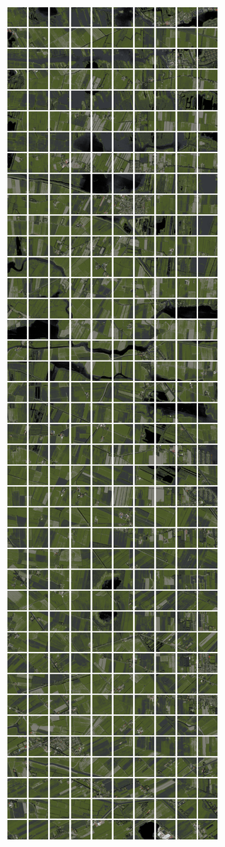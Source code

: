 <html>
<div>
<img src="https://github.com/HakkaTjakka/NL_TILE_MAP/blob/main/18/638/-1066/r.6380.-10660.png" height="44" width="44">
<img src="https://github.com/HakkaTjakka/NL_TILE_MAP/blob/main/18/638/-1066/r.6381.-10660.png" height="44" width="44">
<img src="https://github.com/HakkaTjakka/NL_TILE_MAP/blob/main/18/638/-1066/r.6382.-10660.png" height="44" width="44">
<img src="https://github.com/HakkaTjakka/NL_TILE_MAP/blob/main/18/638/-1066/r.6383.-10660.png" height="44" width="44">
<img src="https://github.com/HakkaTjakka/NL_TILE_MAP/blob/main/18/638/-1066/r.6384.-10660.png" height="44" width="44">
<img src="https://github.com/HakkaTjakka/NL_TILE_MAP/blob/main/18/638/-1066/r.6385.-10660.png" height="44" width="44">
<img src="https://github.com/HakkaTjakka/NL_TILE_MAP/blob/main/18/638/-1066/r.6386.-10660.png" height="44" width="44">
<img src="https://github.com/HakkaTjakka/NL_TILE_MAP/blob/main/18/638/-1066/r.6387.-10660.png" height="44" width="44">
<img src="https://github.com/HakkaTjakka/NL_TILE_MAP/blob/main/18/638/-1066/r.6388.-10660.png" height="44" width="44">
<img src="https://github.com/HakkaTjakka/NL_TILE_MAP/blob/main/18/638/-1066/r.6389.-10660.png" height="44" width="44">
<img src="https://github.com/HakkaTjakka/NL_TILE_MAP/blob/main/18/639/-1066/r.6390.-10660.png" height="44" width="44">
<img src="https://github.com/HakkaTjakka/NL_TILE_MAP/blob/main/18/639/-1066/r.6391.-10660.png" height="44" width="44">
<img src="https://github.com/HakkaTjakka/NL_TILE_MAP/blob/main/18/639/-1066/r.6392.-10660.png" height="44" width="44">
<img src="https://github.com/HakkaTjakka/NL_TILE_MAP/blob/main/18/639/-1066/r.6393.-10660.png" height="44" width="44">
<img src="https://github.com/HakkaTjakka/NL_TILE_MAP/blob/main/18/639/-1066/r.6394.-10660.png" height="44" width="44">
<img src="https://github.com/HakkaTjakka/NL_TILE_MAP/blob/main/18/639/-1066/r.6395.-10660.png" height="44" width="44">
<img src="https://github.com/HakkaTjakka/NL_TILE_MAP/blob/main/18/639/-1066/r.6396.-10660.png" height="44" width="44">
<img src="https://github.com/HakkaTjakka/NL_TILE_MAP/blob/main/18/639/-1066/r.6397.-10660.png" height="44" width="44">
<img src="https://github.com/HakkaTjakka/NL_TILE_MAP/blob/main/18/639/-1066/r.6398.-10660.png" height="44" width="44">
<img src="https://github.com/HakkaTjakka/NL_TILE_MAP/blob/main/18/639/-1066/r.6399.-10660.png" height="44" width="44">
<br>
<img src="https://github.com/HakkaTjakka/NL_TILE_MAP/blob/main/18/638/-1066/r.6380.-10659.png" height="44" width="44">
<img src="https://github.com/HakkaTjakka/NL_TILE_MAP/blob/main/18/638/-1066/r.6381.-10659.png" height="44" width="44">
<img src="https://github.com/HakkaTjakka/NL_TILE_MAP/blob/main/18/638/-1066/r.6382.-10659.png" height="44" width="44">
<img src="https://github.com/HakkaTjakka/NL_TILE_MAP/blob/main/18/638/-1066/r.6383.-10659.png" height="44" width="44">
<img src="https://github.com/HakkaTjakka/NL_TILE_MAP/blob/main/18/638/-1066/r.6384.-10659.png" height="44" width="44">
<img src="https://github.com/HakkaTjakka/NL_TILE_MAP/blob/main/18/638/-1066/r.6385.-10659.png" height="44" width="44">
<img src="https://github.com/HakkaTjakka/NL_TILE_MAP/blob/main/18/638/-1066/r.6386.-10659.png" height="44" width="44">
<img src="https://github.com/HakkaTjakka/NL_TILE_MAP/blob/main/18/638/-1066/r.6387.-10659.png" height="44" width="44">
<img src="https://github.com/HakkaTjakka/NL_TILE_MAP/blob/main/18/638/-1066/r.6388.-10659.png" height="44" width="44">
<img src="https://github.com/HakkaTjakka/NL_TILE_MAP/blob/main/18/638/-1066/r.6389.-10659.png" height="44" width="44">
<img src="https://github.com/HakkaTjakka/NL_TILE_MAP/blob/main/18/639/-1066/r.6390.-10659.png" height="44" width="44">
<img src="https://github.com/HakkaTjakka/NL_TILE_MAP/blob/main/18/639/-1066/r.6391.-10659.png" height="44" width="44">
<img src="https://github.com/HakkaTjakka/NL_TILE_MAP/blob/main/18/639/-1066/r.6392.-10659.png" height="44" width="44">
<img src="https://github.com/HakkaTjakka/NL_TILE_MAP/blob/main/18/639/-1066/r.6393.-10659.png" height="44" width="44">
<img src="https://github.com/HakkaTjakka/NL_TILE_MAP/blob/main/18/639/-1066/r.6394.-10659.png" height="44" width="44">
<img src="https://github.com/HakkaTjakka/NL_TILE_MAP/blob/main/18/639/-1066/r.6395.-10659.png" height="44" width="44">
<img src="https://github.com/HakkaTjakka/NL_TILE_MAP/blob/main/18/639/-1066/r.6396.-10659.png" height="44" width="44">
<img src="https://github.com/HakkaTjakka/NL_TILE_MAP/blob/main/18/639/-1066/r.6397.-10659.png" height="44" width="44">
<img src="https://github.com/HakkaTjakka/NL_TILE_MAP/blob/main/18/639/-1066/r.6398.-10659.png" height="44" width="44">
<img src="https://github.com/HakkaTjakka/NL_TILE_MAP/blob/main/18/639/-1066/r.6399.-10659.png" height="44" width="44">
<br>
<img src="https://github.com/HakkaTjakka/NL_TILE_MAP/blob/main/18/638/-1066/r.6380.-10658.png" height="44" width="44">
<img src="https://github.com/HakkaTjakka/NL_TILE_MAP/blob/main/18/638/-1066/r.6381.-10658.png" height="44" width="44">
<img src="https://github.com/HakkaTjakka/NL_TILE_MAP/blob/main/18/638/-1066/r.6382.-10658.png" height="44" width="44">
<img src="https://github.com/HakkaTjakka/NL_TILE_MAP/blob/main/18/638/-1066/r.6383.-10658.png" height="44" width="44">
<img src="https://github.com/HakkaTjakka/NL_TILE_MAP/blob/main/18/638/-1066/r.6384.-10658.png" height="44" width="44">
<img src="https://github.com/HakkaTjakka/NL_TILE_MAP/blob/main/18/638/-1066/r.6385.-10658.png" height="44" width="44">
<img src="https://github.com/HakkaTjakka/NL_TILE_MAP/blob/main/18/638/-1066/r.6386.-10658.png" height="44" width="44">
<img src="https://github.com/HakkaTjakka/NL_TILE_MAP/blob/main/18/638/-1066/r.6387.-10658.png" height="44" width="44">
<img src="https://github.com/HakkaTjakka/NL_TILE_MAP/blob/main/18/638/-1066/r.6388.-10658.png" height="44" width="44">
<img src="https://github.com/HakkaTjakka/NL_TILE_MAP/blob/main/18/638/-1066/r.6389.-10658.png" height="44" width="44">
<img src="https://github.com/HakkaTjakka/NL_TILE_MAP/blob/main/18/639/-1066/r.6390.-10658.png" height="44" width="44">
<img src="https://github.com/HakkaTjakka/NL_TILE_MAP/blob/main/18/639/-1066/r.6391.-10658.png" height="44" width="44">
<img src="https://github.com/HakkaTjakka/NL_TILE_MAP/blob/main/18/639/-1066/r.6392.-10658.png" height="44" width="44">
<img src="https://github.com/HakkaTjakka/NL_TILE_MAP/blob/main/18/639/-1066/r.6393.-10658.png" height="44" width="44">
<img src="https://github.com/HakkaTjakka/NL_TILE_MAP/blob/main/18/639/-1066/r.6394.-10658.png" height="44" width="44">
<img src="https://github.com/HakkaTjakka/NL_TILE_MAP/blob/main/18/639/-1066/r.6395.-10658.png" height="44" width="44">
<img src="https://github.com/HakkaTjakka/NL_TILE_MAP/blob/main/18/639/-1066/r.6396.-10658.png" height="44" width="44">
<img src="https://github.com/HakkaTjakka/NL_TILE_MAP/blob/main/18/639/-1066/r.6397.-10658.png" height="44" width="44">
<img src="https://github.com/HakkaTjakka/NL_TILE_MAP/blob/main/18/639/-1066/r.6398.-10658.png" height="44" width="44">
<img src="https://github.com/HakkaTjakka/NL_TILE_MAP/blob/main/18/639/-1066/r.6399.-10658.png" height="44" width="44">
<br>
<img src="https://github.com/HakkaTjakka/NL_TILE_MAP/blob/main/18/638/-1066/r.6380.-10657.png" height="44" width="44">
<img src="https://github.com/HakkaTjakka/NL_TILE_MAP/blob/main/18/638/-1066/r.6381.-10657.png" height="44" width="44">
<img src="https://github.com/HakkaTjakka/NL_TILE_MAP/blob/main/18/638/-1066/r.6382.-10657.png" height="44" width="44">
<img src="https://github.com/HakkaTjakka/NL_TILE_MAP/blob/main/18/638/-1066/r.6383.-10657.png" height="44" width="44">
<img src="https://github.com/HakkaTjakka/NL_TILE_MAP/blob/main/18/638/-1066/r.6384.-10657.png" height="44" width="44">
<img src="https://github.com/HakkaTjakka/NL_TILE_MAP/blob/main/18/638/-1066/r.6385.-10657.png" height="44" width="44">
<img src="https://github.com/HakkaTjakka/NL_TILE_MAP/blob/main/18/638/-1066/r.6386.-10657.png" height="44" width="44">
<img src="https://github.com/HakkaTjakka/NL_TILE_MAP/blob/main/18/638/-1066/r.6387.-10657.png" height="44" width="44">
<img src="https://github.com/HakkaTjakka/NL_TILE_MAP/blob/main/18/638/-1066/r.6388.-10657.png" height="44" width="44">
<img src="https://github.com/HakkaTjakka/NL_TILE_MAP/blob/main/18/638/-1066/r.6389.-10657.png" height="44" width="44">
<img src="https://github.com/HakkaTjakka/NL_TILE_MAP/blob/main/18/639/-1066/r.6390.-10657.png" height="44" width="44">
<img src="https://github.com/HakkaTjakka/NL_TILE_MAP/blob/main/18/639/-1066/r.6391.-10657.png" height="44" width="44">
<img src="https://github.com/HakkaTjakka/NL_TILE_MAP/blob/main/18/639/-1066/r.6392.-10657.png" height="44" width="44">
<img src="https://github.com/HakkaTjakka/NL_TILE_MAP/blob/main/18/639/-1066/r.6393.-10657.png" height="44" width="44">
<img src="https://github.com/HakkaTjakka/NL_TILE_MAP/blob/main/18/639/-1066/r.6394.-10657.png" height="44" width="44">
<img src="https://github.com/HakkaTjakka/NL_TILE_MAP/blob/main/18/639/-1066/r.6395.-10657.png" height="44" width="44">
<img src="https://github.com/HakkaTjakka/NL_TILE_MAP/blob/main/18/639/-1066/r.6396.-10657.png" height="44" width="44">
<img src="https://github.com/HakkaTjakka/NL_TILE_MAP/blob/main/18/639/-1066/r.6397.-10657.png" height="44" width="44">
<img src="https://github.com/HakkaTjakka/NL_TILE_MAP/blob/main/18/639/-1066/r.6398.-10657.png" height="44" width="44">
<img src="https://github.com/HakkaTjakka/NL_TILE_MAP/blob/main/18/639/-1066/r.6399.-10657.png" height="44" width="44">
<br>
<img src="https://github.com/HakkaTjakka/NL_TILE_MAP/blob/main/18/638/-1066/r.6380.-10656.png" height="44" width="44">
<img src="https://github.com/HakkaTjakka/NL_TILE_MAP/blob/main/18/638/-1066/r.6381.-10656.png" height="44" width="44">
<img src="https://github.com/HakkaTjakka/NL_TILE_MAP/blob/main/18/638/-1066/r.6382.-10656.png" height="44" width="44">
<img src="https://github.com/HakkaTjakka/NL_TILE_MAP/blob/main/18/638/-1066/r.6383.-10656.png" height="44" width="44">
<img src="https://github.com/HakkaTjakka/NL_TILE_MAP/blob/main/18/638/-1066/r.6384.-10656.png" height="44" width="44">
<img src="https://github.com/HakkaTjakka/NL_TILE_MAP/blob/main/18/638/-1066/r.6385.-10656.png" height="44" width="44">
<img src="https://github.com/HakkaTjakka/NL_TILE_MAP/blob/main/18/638/-1066/r.6386.-10656.png" height="44" width="44">
<img src="https://github.com/HakkaTjakka/NL_TILE_MAP/blob/main/18/638/-1066/r.6387.-10656.png" height="44" width="44">
<img src="https://github.com/HakkaTjakka/NL_TILE_MAP/blob/main/18/638/-1066/r.6388.-10656.png" height="44" width="44">
<img src="https://github.com/HakkaTjakka/NL_TILE_MAP/blob/main/18/638/-1066/r.6389.-10656.png" height="44" width="44">
<img src="https://github.com/HakkaTjakka/NL_TILE_MAP/blob/main/18/639/-1066/r.6390.-10656.png" height="44" width="44">
<img src="https://github.com/HakkaTjakka/NL_TILE_MAP/blob/main/18/639/-1066/r.6391.-10656.png" height="44" width="44">
<img src="https://github.com/HakkaTjakka/NL_TILE_MAP/blob/main/18/639/-1066/r.6392.-10656.png" height="44" width="44">
<img src="https://github.com/HakkaTjakka/NL_TILE_MAP/blob/main/18/639/-1066/r.6393.-10656.png" height="44" width="44">
<img src="https://github.com/HakkaTjakka/NL_TILE_MAP/blob/main/18/639/-1066/r.6394.-10656.png" height="44" width="44">
<img src="https://github.com/HakkaTjakka/NL_TILE_MAP/blob/main/18/639/-1066/r.6395.-10656.png" height="44" width="44">
<img src="https://github.com/HakkaTjakka/NL_TILE_MAP/blob/main/18/639/-1066/r.6396.-10656.png" height="44" width="44">
<img src="https://github.com/HakkaTjakka/NL_TILE_MAP/blob/main/18/639/-1066/r.6397.-10656.png" height="44" width="44">
<img src="https://github.com/HakkaTjakka/NL_TILE_MAP/blob/main/18/639/-1066/r.6398.-10656.png" height="44" width="44">
<img src="https://github.com/HakkaTjakka/NL_TILE_MAP/blob/main/18/639/-1066/r.6399.-10656.png" height="44" width="44">
<br>
<img src="https://github.com/HakkaTjakka/NL_TILE_MAP/blob/main/18/638/-1066/r.6380.-10655.png" height="44" width="44">
<img src="https://github.com/HakkaTjakka/NL_TILE_MAP/blob/main/18/638/-1066/r.6381.-10655.png" height="44" width="44">
<img src="https://github.com/HakkaTjakka/NL_TILE_MAP/blob/main/18/638/-1066/r.6382.-10655.png" height="44" width="44">
<img src="https://github.com/HakkaTjakka/NL_TILE_MAP/blob/main/18/638/-1066/r.6383.-10655.png" height="44" width="44">
<img src="https://github.com/HakkaTjakka/NL_TILE_MAP/blob/main/18/638/-1066/r.6384.-10655.png" height="44" width="44">
<img src="https://github.com/HakkaTjakka/NL_TILE_MAP/blob/main/18/638/-1066/r.6385.-10655.png" height="44" width="44">
<img src="https://github.com/HakkaTjakka/NL_TILE_MAP/blob/main/18/638/-1066/r.6386.-10655.png" height="44" width="44">
<img src="https://github.com/HakkaTjakka/NL_TILE_MAP/blob/main/18/638/-1066/r.6387.-10655.png" height="44" width="44">
<img src="https://github.com/HakkaTjakka/NL_TILE_MAP/blob/main/18/638/-1066/r.6388.-10655.png" height="44" width="44">
<img src="https://github.com/HakkaTjakka/NL_TILE_MAP/blob/main/18/638/-1066/r.6389.-10655.png" height="44" width="44">
<img src="https://github.com/HakkaTjakka/NL_TILE_MAP/blob/main/18/639/-1066/r.6390.-10655.png" height="44" width="44">
<img src="https://github.com/HakkaTjakka/NL_TILE_MAP/blob/main/18/639/-1066/r.6391.-10655.png" height="44" width="44">
<img src="https://github.com/HakkaTjakka/NL_TILE_MAP/blob/main/18/639/-1066/r.6392.-10655.png" height="44" width="44">
<img src="https://github.com/HakkaTjakka/NL_TILE_MAP/blob/main/18/639/-1066/r.6393.-10655.png" height="44" width="44">
<img src="https://github.com/HakkaTjakka/NL_TILE_MAP/blob/main/18/639/-1066/r.6394.-10655.png" height="44" width="44">
<img src="https://github.com/HakkaTjakka/NL_TILE_MAP/blob/main/18/639/-1066/r.6395.-10655.png" height="44" width="44">
<img src="https://github.com/HakkaTjakka/NL_TILE_MAP/blob/main/18/639/-1066/r.6396.-10655.png" height="44" width="44">
<img src="https://github.com/HakkaTjakka/NL_TILE_MAP/blob/main/18/639/-1066/r.6397.-10655.png" height="44" width="44">
<img src="https://github.com/HakkaTjakka/NL_TILE_MAP/blob/main/18/639/-1066/r.6398.-10655.png" height="44" width="44">
<img src="https://github.com/HakkaTjakka/NL_TILE_MAP/blob/main/18/639/-1066/r.6399.-10655.png" height="44" width="44">
<br>
<img src="https://github.com/HakkaTjakka/NL_TILE_MAP/blob/main/18/638/-1066/r.6380.-10654.png" height="44" width="44">
<img src="https://github.com/HakkaTjakka/NL_TILE_MAP/blob/main/18/638/-1066/r.6381.-10654.png" height="44" width="44">
<img src="https://github.com/HakkaTjakka/NL_TILE_MAP/blob/main/18/638/-1066/r.6382.-10654.png" height="44" width="44">
<img src="https://github.com/HakkaTjakka/NL_TILE_MAP/blob/main/18/638/-1066/r.6383.-10654.png" height="44" width="44">
<img src="https://github.com/HakkaTjakka/NL_TILE_MAP/blob/main/18/638/-1066/r.6384.-10654.png" height="44" width="44">
<img src="https://github.com/HakkaTjakka/NL_TILE_MAP/blob/main/18/638/-1066/r.6385.-10654.png" height="44" width="44">
<img src="https://github.com/HakkaTjakka/NL_TILE_MAP/blob/main/18/638/-1066/r.6386.-10654.png" height="44" width="44">
<img src="https://github.com/HakkaTjakka/NL_TILE_MAP/blob/main/18/638/-1066/r.6387.-10654.png" height="44" width="44">
<img src="https://github.com/HakkaTjakka/NL_TILE_MAP/blob/main/18/638/-1066/r.6388.-10654.png" height="44" width="44">
<img src="https://github.com/HakkaTjakka/NL_TILE_MAP/blob/main/18/638/-1066/r.6389.-10654.png" height="44" width="44">
<img src="https://github.com/HakkaTjakka/NL_TILE_MAP/blob/main/18/639/-1066/r.6390.-10654.png" height="44" width="44">
<img src="https://github.com/HakkaTjakka/NL_TILE_MAP/blob/main/18/639/-1066/r.6391.-10654.png" height="44" width="44">
<img src="https://github.com/HakkaTjakka/NL_TILE_MAP/blob/main/18/639/-1066/r.6392.-10654.png" height="44" width="44">
<img src="https://github.com/HakkaTjakka/NL_TILE_MAP/blob/main/18/639/-1066/r.6393.-10654.png" height="44" width="44">
<img src="https://github.com/HakkaTjakka/NL_TILE_MAP/blob/main/18/639/-1066/r.6394.-10654.png" height="44" width="44">
<img src="https://github.com/HakkaTjakka/NL_TILE_MAP/blob/main/18/639/-1066/r.6395.-10654.png" height="44" width="44">
<img src="https://github.com/HakkaTjakka/NL_TILE_MAP/blob/main/18/639/-1066/r.6396.-10654.png" height="44" width="44">
<img src="https://github.com/HakkaTjakka/NL_TILE_MAP/blob/main/18/639/-1066/r.6397.-10654.png" height="44" width="44">
<img src="https://github.com/HakkaTjakka/NL_TILE_MAP/blob/main/18/639/-1066/r.6398.-10654.png" height="44" width="44">
<img src="https://github.com/HakkaTjakka/NL_TILE_MAP/blob/main/18/639/-1066/r.6399.-10654.png" height="44" width="44">
<br>
<img src="https://github.com/HakkaTjakka/NL_TILE_MAP/blob/main/18/638/-1066/r.6380.-10653.png" height="44" width="44">
<img src="https://github.com/HakkaTjakka/NL_TILE_MAP/blob/main/18/638/-1066/r.6381.-10653.png" height="44" width="44">
<img src="https://github.com/HakkaTjakka/NL_TILE_MAP/blob/main/18/638/-1066/r.6382.-10653.png" height="44" width="44">
<img src="https://github.com/HakkaTjakka/NL_TILE_MAP/blob/main/18/638/-1066/r.6383.-10653.png" height="44" width="44">
<img src="https://github.com/HakkaTjakka/NL_TILE_MAP/blob/main/18/638/-1066/r.6384.-10653.png" height="44" width="44">
<img src="https://github.com/HakkaTjakka/NL_TILE_MAP/blob/main/18/638/-1066/r.6385.-10653.png" height="44" width="44">
<img src="https://github.com/HakkaTjakka/NL_TILE_MAP/blob/main/18/638/-1066/r.6386.-10653.png" height="44" width="44">
<img src="https://github.com/HakkaTjakka/NL_TILE_MAP/blob/main/18/638/-1066/r.6387.-10653.png" height="44" width="44">
<img src="https://github.com/HakkaTjakka/NL_TILE_MAP/blob/main/18/638/-1066/r.6388.-10653.png" height="44" width="44">
<img src="https://github.com/HakkaTjakka/NL_TILE_MAP/blob/main/18/638/-1066/r.6389.-10653.png" height="44" width="44">
<img src="https://github.com/HakkaTjakka/NL_TILE_MAP/blob/main/18/639/-1066/r.6390.-10653.png" height="44" width="44">
<img src="https://github.com/HakkaTjakka/NL_TILE_MAP/blob/main/18/639/-1066/r.6391.-10653.png" height="44" width="44">
<img src="https://github.com/HakkaTjakka/NL_TILE_MAP/blob/main/18/639/-1066/r.6392.-10653.png" height="44" width="44">
<img src="https://github.com/HakkaTjakka/NL_TILE_MAP/blob/main/18/639/-1066/r.6393.-10653.png" height="44" width="44">
<img src="https://github.com/HakkaTjakka/NL_TILE_MAP/blob/main/18/639/-1066/r.6394.-10653.png" height="44" width="44">
<img src="https://github.com/HakkaTjakka/NL_TILE_MAP/blob/main/18/639/-1066/r.6395.-10653.png" height="44" width="44">
<img src="https://github.com/HakkaTjakka/NL_TILE_MAP/blob/main/18/639/-1066/r.6396.-10653.png" height="44" width="44">
<img src="https://github.com/HakkaTjakka/NL_TILE_MAP/blob/main/18/639/-1066/r.6397.-10653.png" height="44" width="44">
<img src="https://github.com/HakkaTjakka/NL_TILE_MAP/blob/main/18/639/-1066/r.6398.-10653.png" height="44" width="44">
<img src="https://github.com/HakkaTjakka/NL_TILE_MAP/blob/main/18/639/-1066/r.6399.-10653.png" height="44" width="44">
<br>
<img src="https://github.com/HakkaTjakka/NL_TILE_MAP/blob/main/18/638/-1066/r.6380.-10652.png" height="44" width="44">
<img src="https://github.com/HakkaTjakka/NL_TILE_MAP/blob/main/18/638/-1066/r.6381.-10652.png" height="44" width="44">
<img src="https://github.com/HakkaTjakka/NL_TILE_MAP/blob/main/18/638/-1066/r.6382.-10652.png" height="44" width="44">
<img src="https://github.com/HakkaTjakka/NL_TILE_MAP/blob/main/18/638/-1066/r.6383.-10652.png" height="44" width="44">
<img src="https://github.com/HakkaTjakka/NL_TILE_MAP/blob/main/18/638/-1066/r.6384.-10652.png" height="44" width="44">
<img src="https://github.com/HakkaTjakka/NL_TILE_MAP/blob/main/18/638/-1066/r.6385.-10652.png" height="44" width="44">
<img src="https://github.com/HakkaTjakka/NL_TILE_MAP/blob/main/18/638/-1066/r.6386.-10652.png" height="44" width="44">
<img src="https://github.com/HakkaTjakka/NL_TILE_MAP/blob/main/18/638/-1066/r.6387.-10652.png" height="44" width="44">
<img src="https://github.com/HakkaTjakka/NL_TILE_MAP/blob/main/18/638/-1066/r.6388.-10652.png" height="44" width="44">
<img src="https://github.com/HakkaTjakka/NL_TILE_MAP/blob/main/18/638/-1066/r.6389.-10652.png" height="44" width="44">
<img src="https://github.com/HakkaTjakka/NL_TILE_MAP/blob/main/18/639/-1066/r.6390.-10652.png" height="44" width="44">
<img src="https://github.com/HakkaTjakka/NL_TILE_MAP/blob/main/18/639/-1066/r.6391.-10652.png" height="44" width="44">
<img src="https://github.com/HakkaTjakka/NL_TILE_MAP/blob/main/18/639/-1066/r.6392.-10652.png" height="44" width="44">
<img src="https://github.com/HakkaTjakka/NL_TILE_MAP/blob/main/18/639/-1066/r.6393.-10652.png" height="44" width="44">
<img src="https://github.com/HakkaTjakka/NL_TILE_MAP/blob/main/18/639/-1066/r.6394.-10652.png" height="44" width="44">
<img src="https://github.com/HakkaTjakka/NL_TILE_MAP/blob/main/18/639/-1066/r.6395.-10652.png" height="44" width="44">
<img src="https://github.com/HakkaTjakka/NL_TILE_MAP/blob/main/18/639/-1066/r.6396.-10652.png" height="44" width="44">
<img src="https://github.com/HakkaTjakka/NL_TILE_MAP/blob/main/18/639/-1066/r.6397.-10652.png" height="44" width="44">
<img src="https://github.com/HakkaTjakka/NL_TILE_MAP/blob/main/18/639/-1066/r.6398.-10652.png" height="44" width="44">
<img src="https://github.com/HakkaTjakka/NL_TILE_MAP/blob/main/18/639/-1066/r.6399.-10652.png" height="44" width="44">
<br>
<img src="https://github.com/HakkaTjakka/NL_TILE_MAP/blob/main/18/638/-1066/r.6380.-10651.png" height="44" width="44">
<img src="https://github.com/HakkaTjakka/NL_TILE_MAP/blob/main/18/638/-1066/r.6381.-10651.png" height="44" width="44">
<img src="https://github.com/HakkaTjakka/NL_TILE_MAP/blob/main/18/638/-1066/r.6382.-10651.png" height="44" width="44">
<img src="https://github.com/HakkaTjakka/NL_TILE_MAP/blob/main/18/638/-1066/r.6383.-10651.png" height="44" width="44">
<img src="https://github.com/HakkaTjakka/NL_TILE_MAP/blob/main/18/638/-1066/r.6384.-10651.png" height="44" width="44">
<img src="https://github.com/HakkaTjakka/NL_TILE_MAP/blob/main/18/638/-1066/r.6385.-10651.png" height="44" width="44">
<img src="https://github.com/HakkaTjakka/NL_TILE_MAP/blob/main/18/638/-1066/r.6386.-10651.png" height="44" width="44">
<img src="https://github.com/HakkaTjakka/NL_TILE_MAP/blob/main/18/638/-1066/r.6387.-10651.png" height="44" width="44">
<img src="https://github.com/HakkaTjakka/NL_TILE_MAP/blob/main/18/638/-1066/r.6388.-10651.png" height="44" width="44">
<img src="https://github.com/HakkaTjakka/NL_TILE_MAP/blob/main/18/638/-1066/r.6389.-10651.png" height="44" width="44">
<img src="https://github.com/HakkaTjakka/NL_TILE_MAP/blob/main/18/639/-1066/r.6390.-10651.png" height="44" width="44">
<img src="https://github.com/HakkaTjakka/NL_TILE_MAP/blob/main/18/639/-1066/r.6391.-10651.png" height="44" width="44">
<img src="https://github.com/HakkaTjakka/NL_TILE_MAP/blob/main/18/639/-1066/r.6392.-10651.png" height="44" width="44">
<img src="https://github.com/HakkaTjakka/NL_TILE_MAP/blob/main/18/639/-1066/r.6393.-10651.png" height="44" width="44">
<img src="https://github.com/HakkaTjakka/NL_TILE_MAP/blob/main/18/639/-1066/r.6394.-10651.png" height="44" width="44">
<img src="https://github.com/HakkaTjakka/NL_TILE_MAP/blob/main/18/639/-1066/r.6395.-10651.png" height="44" width="44">
<img src="https://github.com/HakkaTjakka/NL_TILE_MAP/blob/main/18/639/-1066/r.6396.-10651.png" height="44" width="44">
<img src="https://github.com/HakkaTjakka/NL_TILE_MAP/blob/main/18/639/-1066/r.6397.-10651.png" height="44" width="44">
<img src="https://github.com/HakkaTjakka/NL_TILE_MAP/blob/main/18/639/-1066/r.6398.-10651.png" height="44" width="44">
<img src="https://github.com/HakkaTjakka/NL_TILE_MAP/blob/main/18/639/-1066/r.6399.-10651.png" height="44" width="44">
<br>
<img src="https://github.com/HakkaTjakka/NL_TILE_MAP/blob/main/18/638/-1065/r.6380.-10650.png" height="44" width="44">
<img src="https://github.com/HakkaTjakka/NL_TILE_MAP/blob/main/18/638/-1065/r.6381.-10650.png" height="44" width="44">
<img src="https://github.com/HakkaTjakka/NL_TILE_MAP/blob/main/18/638/-1065/r.6382.-10650.png" height="44" width="44">
<img src="https://github.com/HakkaTjakka/NL_TILE_MAP/blob/main/18/638/-1065/r.6383.-10650.png" height="44" width="44">
<img src="https://github.com/HakkaTjakka/NL_TILE_MAP/blob/main/18/638/-1065/r.6384.-10650.png" height="44" width="44">
<img src="https://github.com/HakkaTjakka/NL_TILE_MAP/blob/main/18/638/-1065/r.6385.-10650.png" height="44" width="44">
<img src="https://github.com/HakkaTjakka/NL_TILE_MAP/blob/main/18/638/-1065/r.6386.-10650.png" height="44" width="44">
<img src="https://github.com/HakkaTjakka/NL_TILE_MAP/blob/main/18/638/-1065/r.6387.-10650.png" height="44" width="44">
<img src="https://github.com/HakkaTjakka/NL_TILE_MAP/blob/main/18/638/-1065/r.6388.-10650.png" height="44" width="44">
<img src="https://github.com/HakkaTjakka/NL_TILE_MAP/blob/main/18/638/-1065/r.6389.-10650.png" height="44" width="44">
<img src="https://github.com/HakkaTjakka/NL_TILE_MAP/blob/main/18/639/-1065/r.6390.-10650.png" height="44" width="44">
<img src="https://github.com/HakkaTjakka/NL_TILE_MAP/blob/main/18/639/-1065/r.6391.-10650.png" height="44" width="44">
<img src="https://github.com/HakkaTjakka/NL_TILE_MAP/blob/main/18/639/-1065/r.6392.-10650.png" height="44" width="44">
<img src="https://github.com/HakkaTjakka/NL_TILE_MAP/blob/main/18/639/-1065/r.6393.-10650.png" height="44" width="44">
<img src="https://github.com/HakkaTjakka/NL_TILE_MAP/blob/main/18/639/-1065/r.6394.-10650.png" height="44" width="44">
<img src="https://github.com/HakkaTjakka/NL_TILE_MAP/blob/main/18/639/-1065/r.6395.-10650.png" height="44" width="44">
<img src="https://github.com/HakkaTjakka/NL_TILE_MAP/blob/main/18/639/-1065/r.6396.-10650.png" height="44" width="44">
<img src="https://github.com/HakkaTjakka/NL_TILE_MAP/blob/main/18/639/-1065/r.6397.-10650.png" height="44" width="44">
<img src="https://github.com/HakkaTjakka/NL_TILE_MAP/blob/main/18/639/-1065/r.6398.-10650.png" height="44" width="44">
<img src="https://github.com/HakkaTjakka/NL_TILE_MAP/blob/main/18/639/-1065/r.6399.-10650.png" height="44" width="44">
<br>
<img src="https://github.com/HakkaTjakka/NL_TILE_MAP/blob/main/18/638/-1065/r.6380.-10649.png" height="44" width="44">
<img src="https://github.com/HakkaTjakka/NL_TILE_MAP/blob/main/18/638/-1065/r.6381.-10649.png" height="44" width="44">
<img src="https://github.com/HakkaTjakka/NL_TILE_MAP/blob/main/18/638/-1065/r.6382.-10649.png" height="44" width="44">
<img src="https://github.com/HakkaTjakka/NL_TILE_MAP/blob/main/18/638/-1065/r.6383.-10649.png" height="44" width="44">
<img src="https://github.com/HakkaTjakka/NL_TILE_MAP/blob/main/18/638/-1065/r.6384.-10649.png" height="44" width="44">
<img src="https://github.com/HakkaTjakka/NL_TILE_MAP/blob/main/18/638/-1065/r.6385.-10649.png" height="44" width="44">
<img src="https://github.com/HakkaTjakka/NL_TILE_MAP/blob/main/18/638/-1065/r.6386.-10649.png" height="44" width="44">
<img src="https://github.com/HakkaTjakka/NL_TILE_MAP/blob/main/18/638/-1065/r.6387.-10649.png" height="44" width="44">
<img src="https://github.com/HakkaTjakka/NL_TILE_MAP/blob/main/18/638/-1065/r.6388.-10649.png" height="44" width="44">
<img src="https://github.com/HakkaTjakka/NL_TILE_MAP/blob/main/18/638/-1065/r.6389.-10649.png" height="44" width="44">
<img src="https://github.com/HakkaTjakka/NL_TILE_MAP/blob/main/18/639/-1065/r.6390.-10649.png" height="44" width="44">
<img src="https://github.com/HakkaTjakka/NL_TILE_MAP/blob/main/18/639/-1065/r.6391.-10649.png" height="44" width="44">
<img src="https://github.com/HakkaTjakka/NL_TILE_MAP/blob/main/18/639/-1065/r.6392.-10649.png" height="44" width="44">
<img src="https://github.com/HakkaTjakka/NL_TILE_MAP/blob/main/18/639/-1065/r.6393.-10649.png" height="44" width="44">
<img src="https://github.com/HakkaTjakka/NL_TILE_MAP/blob/main/18/639/-1065/r.6394.-10649.png" height="44" width="44">
<img src="https://github.com/HakkaTjakka/NL_TILE_MAP/blob/main/18/639/-1065/r.6395.-10649.png" height="44" width="44">
<img src="https://github.com/HakkaTjakka/NL_TILE_MAP/blob/main/18/639/-1065/r.6396.-10649.png" height="44" width="44">
<img src="https://github.com/HakkaTjakka/NL_TILE_MAP/blob/main/18/639/-1065/r.6397.-10649.png" height="44" width="44">
<img src="https://github.com/HakkaTjakka/NL_TILE_MAP/blob/main/18/639/-1065/r.6398.-10649.png" height="44" width="44">
<img src="https://github.com/HakkaTjakka/NL_TILE_MAP/blob/main/18/639/-1065/r.6399.-10649.png" height="44" width="44">
<br>
<img src="https://github.com/HakkaTjakka/NL_TILE_MAP/blob/main/18/638/-1065/r.6380.-10648.png" height="44" width="44">
<img src="https://github.com/HakkaTjakka/NL_TILE_MAP/blob/main/18/638/-1065/r.6381.-10648.png" height="44" width="44">
<img src="https://github.com/HakkaTjakka/NL_TILE_MAP/blob/main/18/638/-1065/r.6382.-10648.png" height="44" width="44">
<img src="https://github.com/HakkaTjakka/NL_TILE_MAP/blob/main/18/638/-1065/r.6383.-10648.png" height="44" width="44">
<img src="https://github.com/HakkaTjakka/NL_TILE_MAP/blob/main/18/638/-1065/r.6384.-10648.png" height="44" width="44">
<img src="https://github.com/HakkaTjakka/NL_TILE_MAP/blob/main/18/638/-1065/r.6385.-10648.png" height="44" width="44">
<img src="https://github.com/HakkaTjakka/NL_TILE_MAP/blob/main/18/638/-1065/r.6386.-10648.png" height="44" width="44">
<img src="https://github.com/HakkaTjakka/NL_TILE_MAP/blob/main/18/638/-1065/r.6387.-10648.png" height="44" width="44">
<img src="https://github.com/HakkaTjakka/NL_TILE_MAP/blob/main/18/638/-1065/r.6388.-10648.png" height="44" width="44">
<img src="https://github.com/HakkaTjakka/NL_TILE_MAP/blob/main/18/638/-1065/r.6389.-10648.png" height="44" width="44">
<img src="https://github.com/HakkaTjakka/NL_TILE_MAP/blob/main/18/639/-1065/r.6390.-10648.png" height="44" width="44">
<img src="https://github.com/HakkaTjakka/NL_TILE_MAP/blob/main/18/639/-1065/r.6391.-10648.png" height="44" width="44">
<img src="https://github.com/HakkaTjakka/NL_TILE_MAP/blob/main/18/639/-1065/r.6392.-10648.png" height="44" width="44">
<img src="https://github.com/HakkaTjakka/NL_TILE_MAP/blob/main/18/639/-1065/r.6393.-10648.png" height="44" width="44">
<img src="https://github.com/HakkaTjakka/NL_TILE_MAP/blob/main/18/639/-1065/r.6394.-10648.png" height="44" width="44">
<img src="https://github.com/HakkaTjakka/NL_TILE_MAP/blob/main/18/639/-1065/r.6395.-10648.png" height="44" width="44">
<img src="https://github.com/HakkaTjakka/NL_TILE_MAP/blob/main/18/639/-1065/r.6396.-10648.png" height="44" width="44">
<img src="https://github.com/HakkaTjakka/NL_TILE_MAP/blob/main/18/639/-1065/r.6397.-10648.png" height="44" width="44">
<img src="https://github.com/HakkaTjakka/NL_TILE_MAP/blob/main/18/639/-1065/r.6398.-10648.png" height="44" width="44">
<img src="https://github.com/HakkaTjakka/NL_TILE_MAP/blob/main/18/639/-1065/r.6399.-10648.png" height="44" width="44">
<br>
<img src="https://github.com/HakkaTjakka/NL_TILE_MAP/blob/main/18/638/-1065/r.6380.-10647.png" height="44" width="44">
<img src="https://github.com/HakkaTjakka/NL_TILE_MAP/blob/main/18/638/-1065/r.6381.-10647.png" height="44" width="44">
<img src="https://github.com/HakkaTjakka/NL_TILE_MAP/blob/main/18/638/-1065/r.6382.-10647.png" height="44" width="44">
<img src="https://github.com/HakkaTjakka/NL_TILE_MAP/blob/main/18/638/-1065/r.6383.-10647.png" height="44" width="44">
<img src="https://github.com/HakkaTjakka/NL_TILE_MAP/blob/main/18/638/-1065/r.6384.-10647.png" height="44" width="44">
<img src="https://github.com/HakkaTjakka/NL_TILE_MAP/blob/main/18/638/-1065/r.6385.-10647.png" height="44" width="44">
<img src="https://github.com/HakkaTjakka/NL_TILE_MAP/blob/main/18/638/-1065/r.6386.-10647.png" height="44" width="44">
<img src="https://github.com/HakkaTjakka/NL_TILE_MAP/blob/main/18/638/-1065/r.6387.-10647.png" height="44" width="44">
<img src="https://github.com/HakkaTjakka/NL_TILE_MAP/blob/main/18/638/-1065/r.6388.-10647.png" height="44" width="44">
<img src="https://github.com/HakkaTjakka/NL_TILE_MAP/blob/main/18/638/-1065/r.6389.-10647.png" height="44" width="44">
<img src="https://github.com/HakkaTjakka/NL_TILE_MAP/blob/main/18/639/-1065/r.6390.-10647.png" height="44" width="44">
<img src="https://github.com/HakkaTjakka/NL_TILE_MAP/blob/main/18/639/-1065/r.6391.-10647.png" height="44" width="44">
<img src="https://github.com/HakkaTjakka/NL_TILE_MAP/blob/main/18/639/-1065/r.6392.-10647.png" height="44" width="44">
<img src="https://github.com/HakkaTjakka/NL_TILE_MAP/blob/main/18/639/-1065/r.6393.-10647.png" height="44" width="44">
<img src="https://github.com/HakkaTjakka/NL_TILE_MAP/blob/main/18/639/-1065/r.6394.-10647.png" height="44" width="44">
<img src="https://github.com/HakkaTjakka/NL_TILE_MAP/blob/main/18/639/-1065/r.6395.-10647.png" height="44" width="44">
<img src="https://github.com/HakkaTjakka/NL_TILE_MAP/blob/main/18/639/-1065/r.6396.-10647.png" height="44" width="44">
<img src="https://github.com/HakkaTjakka/NL_TILE_MAP/blob/main/18/639/-1065/r.6397.-10647.png" height="44" width="44">
<img src="https://github.com/HakkaTjakka/NL_TILE_MAP/blob/main/18/639/-1065/r.6398.-10647.png" height="44" width="44">
<img src="https://github.com/HakkaTjakka/NL_TILE_MAP/blob/main/18/639/-1065/r.6399.-10647.png" height="44" width="44">
<br>
<img src="https://github.com/HakkaTjakka/NL_TILE_MAP/blob/main/18/638/-1065/r.6380.-10646.png" height="44" width="44">
<img src="https://github.com/HakkaTjakka/NL_TILE_MAP/blob/main/18/638/-1065/r.6381.-10646.png" height="44" width="44">
<img src="https://github.com/HakkaTjakka/NL_TILE_MAP/blob/main/18/638/-1065/r.6382.-10646.png" height="44" width="44">
<img src="https://github.com/HakkaTjakka/NL_TILE_MAP/blob/main/18/638/-1065/r.6383.-10646.png" height="44" width="44">
<img src="https://github.com/HakkaTjakka/NL_TILE_MAP/blob/main/18/638/-1065/r.6384.-10646.png" height="44" width="44">
<img src="https://github.com/HakkaTjakka/NL_TILE_MAP/blob/main/18/638/-1065/r.6385.-10646.png" height="44" width="44">
<img src="https://github.com/HakkaTjakka/NL_TILE_MAP/blob/main/18/638/-1065/r.6386.-10646.png" height="44" width="44">
<img src="https://github.com/HakkaTjakka/NL_TILE_MAP/blob/main/18/638/-1065/r.6387.-10646.png" height="44" width="44">
<img src="https://github.com/HakkaTjakka/NL_TILE_MAP/blob/main/18/638/-1065/r.6388.-10646.png" height="44" width="44">
<img src="https://github.com/HakkaTjakka/NL_TILE_MAP/blob/main/18/638/-1065/r.6389.-10646.png" height="44" width="44">
<img src="https://github.com/HakkaTjakka/NL_TILE_MAP/blob/main/18/639/-1065/r.6390.-10646.png" height="44" width="44">
<img src="https://github.com/HakkaTjakka/NL_TILE_MAP/blob/main/18/639/-1065/r.6391.-10646.png" height="44" width="44">
<img src="https://github.com/HakkaTjakka/NL_TILE_MAP/blob/main/18/639/-1065/r.6392.-10646.png" height="44" width="44">
<img src="https://github.com/HakkaTjakka/NL_TILE_MAP/blob/main/18/639/-1065/r.6393.-10646.png" height="44" width="44">
<img src="https://github.com/HakkaTjakka/NL_TILE_MAP/blob/main/18/639/-1065/r.6394.-10646.png" height="44" width="44">
<img src="https://github.com/HakkaTjakka/NL_TILE_MAP/blob/main/18/639/-1065/r.6395.-10646.png" height="44" width="44">
<img src="https://github.com/HakkaTjakka/NL_TILE_MAP/blob/main/18/639/-1065/r.6396.-10646.png" height="44" width="44">
<img src="https://github.com/HakkaTjakka/NL_TILE_MAP/blob/main/18/639/-1065/r.6397.-10646.png" height="44" width="44">
<img src="https://github.com/HakkaTjakka/NL_TILE_MAP/blob/main/18/639/-1065/r.6398.-10646.png" height="44" width="44">
<img src="https://github.com/HakkaTjakka/NL_TILE_MAP/blob/main/18/639/-1065/r.6399.-10646.png" height="44" width="44">
<br>
<img src="https://github.com/HakkaTjakka/NL_TILE_MAP/blob/main/18/638/-1065/r.6380.-10645.png" height="44" width="44">
<img src="https://github.com/HakkaTjakka/NL_TILE_MAP/blob/main/18/638/-1065/r.6381.-10645.png" height="44" width="44">
<img src="https://github.com/HakkaTjakka/NL_TILE_MAP/blob/main/18/638/-1065/r.6382.-10645.png" height="44" width="44">
<img src="https://github.com/HakkaTjakka/NL_TILE_MAP/blob/main/18/638/-1065/r.6383.-10645.png" height="44" width="44">
<img src="https://github.com/HakkaTjakka/NL_TILE_MAP/blob/main/18/638/-1065/r.6384.-10645.png" height="44" width="44">
<img src="https://github.com/HakkaTjakka/NL_TILE_MAP/blob/main/18/638/-1065/r.6385.-10645.png" height="44" width="44">
<img src="https://github.com/HakkaTjakka/NL_TILE_MAP/blob/main/18/638/-1065/r.6386.-10645.png" height="44" width="44">
<img src="https://github.com/HakkaTjakka/NL_TILE_MAP/blob/main/18/638/-1065/r.6387.-10645.png" height="44" width="44">
<img src="https://github.com/HakkaTjakka/NL_TILE_MAP/blob/main/18/638/-1065/r.6388.-10645.png" height="44" width="44">
<img src="https://github.com/HakkaTjakka/NL_TILE_MAP/blob/main/18/638/-1065/r.6389.-10645.png" height="44" width="44">
<img src="https://github.com/HakkaTjakka/NL_TILE_MAP/blob/main/18/639/-1065/r.6390.-10645.png" height="44" width="44">
<img src="https://github.com/HakkaTjakka/NL_TILE_MAP/blob/main/18/639/-1065/r.6391.-10645.png" height="44" width="44">
<img src="https://github.com/HakkaTjakka/NL_TILE_MAP/blob/main/18/639/-1065/r.6392.-10645.png" height="44" width="44">
<img src="https://github.com/HakkaTjakka/NL_TILE_MAP/blob/main/18/639/-1065/r.6393.-10645.png" height="44" width="44">
<img src="https://github.com/HakkaTjakka/NL_TILE_MAP/blob/main/18/639/-1065/r.6394.-10645.png" height="44" width="44">
<img src="https://github.com/HakkaTjakka/NL_TILE_MAP/blob/main/18/639/-1065/r.6395.-10645.png" height="44" width="44">
<img src="https://github.com/HakkaTjakka/NL_TILE_MAP/blob/main/18/639/-1065/r.6396.-10645.png" height="44" width="44">
<img src="https://github.com/HakkaTjakka/NL_TILE_MAP/blob/main/18/639/-1065/r.6397.-10645.png" height="44" width="44">
<img src="https://github.com/HakkaTjakka/NL_TILE_MAP/blob/main/18/639/-1065/r.6398.-10645.png" height="44" width="44">
<img src="https://github.com/HakkaTjakka/NL_TILE_MAP/blob/main/18/639/-1065/r.6399.-10645.png" height="44" width="44">
<br>
<img src="https://github.com/HakkaTjakka/NL_TILE_MAP/blob/main/18/638/-1065/r.6380.-10644.png" height="44" width="44">
<img src="https://github.com/HakkaTjakka/NL_TILE_MAP/blob/main/18/638/-1065/r.6381.-10644.png" height="44" width="44">
<img src="https://github.com/HakkaTjakka/NL_TILE_MAP/blob/main/18/638/-1065/r.6382.-10644.png" height="44" width="44">
<img src="https://github.com/HakkaTjakka/NL_TILE_MAP/blob/main/18/638/-1065/r.6383.-10644.png" height="44" width="44">
<img src="https://github.com/HakkaTjakka/NL_TILE_MAP/blob/main/18/638/-1065/r.6384.-10644.png" height="44" width="44">
<img src="https://github.com/HakkaTjakka/NL_TILE_MAP/blob/main/18/638/-1065/r.6385.-10644.png" height="44" width="44">
<img src="https://github.com/HakkaTjakka/NL_TILE_MAP/blob/main/18/638/-1065/r.6386.-10644.png" height="44" width="44">
<img src="https://github.com/HakkaTjakka/NL_TILE_MAP/blob/main/18/638/-1065/r.6387.-10644.png" height="44" width="44">
<img src="https://github.com/HakkaTjakka/NL_TILE_MAP/blob/main/18/638/-1065/r.6388.-10644.png" height="44" width="44">
<img src="https://github.com/HakkaTjakka/NL_TILE_MAP/blob/main/18/638/-1065/r.6389.-10644.png" height="44" width="44">
<img src="https://github.com/HakkaTjakka/NL_TILE_MAP/blob/main/18/639/-1065/r.6390.-10644.png" height="44" width="44">
<img src="https://github.com/HakkaTjakka/NL_TILE_MAP/blob/main/18/639/-1065/r.6391.-10644.png" height="44" width="44">
<img src="https://github.com/HakkaTjakka/NL_TILE_MAP/blob/main/18/639/-1065/r.6392.-10644.png" height="44" width="44">
<img src="https://github.com/HakkaTjakka/NL_TILE_MAP/blob/main/18/639/-1065/r.6393.-10644.png" height="44" width="44">
<img src="https://github.com/HakkaTjakka/NL_TILE_MAP/blob/main/18/639/-1065/r.6394.-10644.png" height="44" width="44">
<img src="https://github.com/HakkaTjakka/NL_TILE_MAP/blob/main/18/639/-1065/r.6395.-10644.png" height="44" width="44">
<img src="https://github.com/HakkaTjakka/NL_TILE_MAP/blob/main/18/639/-1065/r.6396.-10644.png" height="44" width="44">
<img src="https://github.com/HakkaTjakka/NL_TILE_MAP/blob/main/18/639/-1065/r.6397.-10644.png" height="44" width="44">
<img src="https://github.com/HakkaTjakka/NL_TILE_MAP/blob/main/18/639/-1065/r.6398.-10644.png" height="44" width="44">
<img src="https://github.com/HakkaTjakka/NL_TILE_MAP/blob/main/18/639/-1065/r.6399.-10644.png" height="44" width="44">
<br>
<img src="https://github.com/HakkaTjakka/NL_TILE_MAP/blob/main/18/638/-1065/r.6380.-10643.png" height="44" width="44">
<img src="https://github.com/HakkaTjakka/NL_TILE_MAP/blob/main/18/638/-1065/r.6381.-10643.png" height="44" width="44">
<img src="https://github.com/HakkaTjakka/NL_TILE_MAP/blob/main/18/638/-1065/r.6382.-10643.png" height="44" width="44">
<img src="https://github.com/HakkaTjakka/NL_TILE_MAP/blob/main/18/638/-1065/r.6383.-10643.png" height="44" width="44">
<img src="https://github.com/HakkaTjakka/NL_TILE_MAP/blob/main/18/638/-1065/r.6384.-10643.png" height="44" width="44">
<img src="https://github.com/HakkaTjakka/NL_TILE_MAP/blob/main/18/638/-1065/r.6385.-10643.png" height="44" width="44">
<img src="https://github.com/HakkaTjakka/NL_TILE_MAP/blob/main/18/638/-1065/r.6386.-10643.png" height="44" width="44">
<img src="https://github.com/HakkaTjakka/NL_TILE_MAP/blob/main/18/638/-1065/r.6387.-10643.png" height="44" width="44">
<img src="https://github.com/HakkaTjakka/NL_TILE_MAP/blob/main/18/638/-1065/r.6388.-10643.png" height="44" width="44">
<img src="https://github.com/HakkaTjakka/NL_TILE_MAP/blob/main/18/638/-1065/r.6389.-10643.png" height="44" width="44">
<img src="https://github.com/HakkaTjakka/NL_TILE_MAP/blob/main/18/639/-1065/r.6390.-10643.png" height="44" width="44">
<img src="https://github.com/HakkaTjakka/NL_TILE_MAP/blob/main/18/639/-1065/r.6391.-10643.png" height="44" width="44">
<img src="https://github.com/HakkaTjakka/NL_TILE_MAP/blob/main/18/639/-1065/r.6392.-10643.png" height="44" width="44">
<img src="https://github.com/HakkaTjakka/NL_TILE_MAP/blob/main/18/639/-1065/r.6393.-10643.png" height="44" width="44">
<img src="https://github.com/HakkaTjakka/NL_TILE_MAP/blob/main/18/639/-1065/r.6394.-10643.png" height="44" width="44">
<img src="https://github.com/HakkaTjakka/NL_TILE_MAP/blob/main/18/639/-1065/r.6395.-10643.png" height="44" width="44">
<img src="https://github.com/HakkaTjakka/NL_TILE_MAP/blob/main/18/639/-1065/r.6396.-10643.png" height="44" width="44">
<img src="https://github.com/HakkaTjakka/NL_TILE_MAP/blob/main/18/639/-1065/r.6397.-10643.png" height="44" width="44">
<img src="https://github.com/HakkaTjakka/NL_TILE_MAP/blob/main/18/639/-1065/r.6398.-10643.png" height="44" width="44">
<img src="https://github.com/HakkaTjakka/NL_TILE_MAP/blob/main/18/639/-1065/r.6399.-10643.png" height="44" width="44">
<br>
<img src="https://github.com/HakkaTjakka/NL_TILE_MAP/blob/main/18/638/-1065/r.6380.-10642.png" height="44" width="44">
<img src="https://github.com/HakkaTjakka/NL_TILE_MAP/blob/main/18/638/-1065/r.6381.-10642.png" height="44" width="44">
<img src="https://github.com/HakkaTjakka/NL_TILE_MAP/blob/main/18/638/-1065/r.6382.-10642.png" height="44" width="44">
<img src="https://github.com/HakkaTjakka/NL_TILE_MAP/blob/main/18/638/-1065/r.6383.-10642.png" height="44" width="44">
<img src="https://github.com/HakkaTjakka/NL_TILE_MAP/blob/main/18/638/-1065/r.6384.-10642.png" height="44" width="44">
<img src="https://github.com/HakkaTjakka/NL_TILE_MAP/blob/main/18/638/-1065/r.6385.-10642.png" height="44" width="44">
<img src="https://github.com/HakkaTjakka/NL_TILE_MAP/blob/main/18/638/-1065/r.6386.-10642.png" height="44" width="44">
<img src="https://github.com/HakkaTjakka/NL_TILE_MAP/blob/main/18/638/-1065/r.6387.-10642.png" height="44" width="44">
<img src="https://github.com/HakkaTjakka/NL_TILE_MAP/blob/main/18/638/-1065/r.6388.-10642.png" height="44" width="44">
<img src="https://github.com/HakkaTjakka/NL_TILE_MAP/blob/main/18/638/-1065/r.6389.-10642.png" height="44" width="44">
<img src="https://github.com/HakkaTjakka/NL_TILE_MAP/blob/main/18/639/-1065/r.6390.-10642.png" height="44" width="44">
<img src="https://github.com/HakkaTjakka/NL_TILE_MAP/blob/main/18/639/-1065/r.6391.-10642.png" height="44" width="44">
<img src="https://github.com/HakkaTjakka/NL_TILE_MAP/blob/main/18/639/-1065/r.6392.-10642.png" height="44" width="44">
<img src="https://github.com/HakkaTjakka/NL_TILE_MAP/blob/main/18/639/-1065/r.6393.-10642.png" height="44" width="44">
<img src="https://github.com/HakkaTjakka/NL_TILE_MAP/blob/main/18/639/-1065/r.6394.-10642.png" height="44" width="44">
<img src="https://github.com/HakkaTjakka/NL_TILE_MAP/blob/main/18/639/-1065/r.6395.-10642.png" height="44" width="44">
<img src="https://github.com/HakkaTjakka/NL_TILE_MAP/blob/main/18/639/-1065/r.6396.-10642.png" height="44" width="44">
<img src="https://github.com/HakkaTjakka/NL_TILE_MAP/blob/main/18/639/-1065/r.6397.-10642.png" height="44" width="44">
<img src="https://github.com/HakkaTjakka/NL_TILE_MAP/blob/main/18/639/-1065/r.6398.-10642.png" height="44" width="44">
<img src="https://github.com/HakkaTjakka/NL_TILE_MAP/blob/main/18/639/-1065/r.6399.-10642.png" height="44" width="44">
<br>
<img src="https://github.com/HakkaTjakka/NL_TILE_MAP/blob/main/18/638/-1065/r.6380.-10641.png" height="44" width="44">
<img src="https://github.com/HakkaTjakka/NL_TILE_MAP/blob/main/18/638/-1065/r.6381.-10641.png" height="44" width="44">
<img src="https://github.com/HakkaTjakka/NL_TILE_MAP/blob/main/18/638/-1065/r.6382.-10641.png" height="44" width="44">
<img src="https://github.com/HakkaTjakka/NL_TILE_MAP/blob/main/18/638/-1065/r.6383.-10641.png" height="44" width="44">
<img src="https://github.com/HakkaTjakka/NL_TILE_MAP/blob/main/18/638/-1065/r.6384.-10641.png" height="44" width="44">
<img src="https://github.com/HakkaTjakka/NL_TILE_MAP/blob/main/18/638/-1065/r.6385.-10641.png" height="44" width="44">
<img src="https://github.com/HakkaTjakka/NL_TILE_MAP/blob/main/18/638/-1065/r.6386.-10641.png" height="44" width="44">
<img src="https://github.com/HakkaTjakka/NL_TILE_MAP/blob/main/18/638/-1065/r.6387.-10641.png" height="44" width="44">
<img src="https://github.com/HakkaTjakka/NL_TILE_MAP/blob/main/18/638/-1065/r.6388.-10641.png" height="44" width="44">
<img src="https://github.com/HakkaTjakka/NL_TILE_MAP/blob/main/18/638/-1065/r.6389.-10641.png" height="44" width="44">
<img src="https://github.com/HakkaTjakka/NL_TILE_MAP/blob/main/18/639/-1065/r.6390.-10641.png" height="44" width="44">
<img src="https://github.com/HakkaTjakka/NL_TILE_MAP/blob/main/18/639/-1065/r.6391.-10641.png" height="44" width="44">
<img src="https://github.com/HakkaTjakka/NL_TILE_MAP/blob/main/18/639/-1065/r.6392.-10641.png" height="44" width="44">
<img src="https://github.com/HakkaTjakka/NL_TILE_MAP/blob/main/18/639/-1065/r.6393.-10641.png" height="44" width="44">
<img src="https://github.com/HakkaTjakka/NL_TILE_MAP/blob/main/18/639/-1065/r.6394.-10641.png" height="44" width="44">
<img src="https://github.com/HakkaTjakka/NL_TILE_MAP/blob/main/18/639/-1065/r.6395.-10641.png" height="44" width="44">
<img src="https://github.com/HakkaTjakka/NL_TILE_MAP/blob/main/18/639/-1065/r.6396.-10641.png" height="44" width="44">
<img src="https://github.com/HakkaTjakka/NL_TILE_MAP/blob/main/18/639/-1065/r.6397.-10641.png" height="44" width="44">
<img src="https://github.com/HakkaTjakka/NL_TILE_MAP/blob/main/18/639/-1065/r.6398.-10641.png" height="44" width="44">
<img src="https://github.com/HakkaTjakka/NL_TILE_MAP/blob/main/18/639/-1065/r.6399.-10641.png" height="44" width="44">
<br>
</div>
</html>
